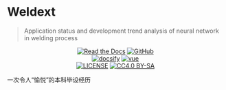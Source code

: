 # Weldext

> Application status and development trend analysis of neural network in welding process

<p align="center">
   <a href="https://cattidea.github.io/weldext/" target="_blank"><img alt="Read the Docs" src="https://img.shields.io/badge/Paper-weldext-red?style=flat-square&logo=read-the-docs"></a>
   <a href="https://github.com/cattidea/weldext" target="_blank"><img alt="GitHub" src="https://img.shields.io/badge/GitHub-weldext-black?style=flat-square&logo=github"></a>
   <br/>
   <a href="https://docsify.js.org/" target="_blank"><img alt="docsify" src="https://img.shields.io/badge/Docsify-powered-1aad19?style=flat-square&logo=javascript"></a>
   <a href="https://unpkg.com/docsify/themes/vue.css" target="_blank"><img alt="vue" src="https://img.shields.io/badge/theme-vue-26a2ff?style=flat-square&logo=vue.js"></a>
   <br/>
   <a href="LICENSE"><img alt="LICENSE" src="https://img.shields.io/badge/License-MIT-orange?style=flat-square"></a>
   <a href="https://creativecommons.org/licenses/by-nc-sa/4.0/"><img alt="CC4.0 BY-SA" src="https://img.shields.io/static/v1?label=CC4.0&message=BY-NC-SA&color=yellow&style=flat-square"></a>
</p>

一次令人“愉悦”的本科毕设经历
